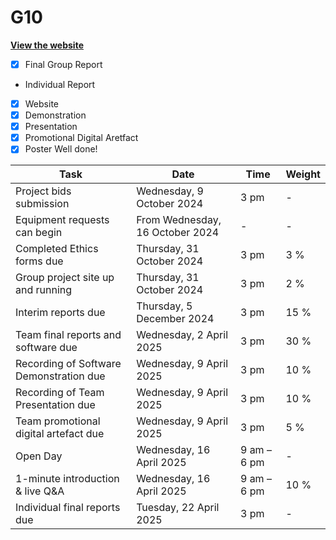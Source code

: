 # G10

**[View the website](https://gektec.github.io/G10/)**


- [x] Final Group Report
- Individual Report
- [x] Website
- [x] Demonstration
- [x] Presentation
- [x] Promotional Digital Aretfact
- [x] Poster
Well done!

| **Task**                                      | **Date**                          | **Time**       | **Weight** |
|-----------------------------------------------|-----------------------------------|----------------|------------|
| Project bids submission                       | Wednesday, 9 October 2024        | 3 pm           | -          |
| Equipment requests can begin                  | From Wednesday, 16 October 2024  | -              | -          |
| Completed Ethics forms due                    | Thursday, 31 October 2024        | 3 pm           | 3 %        |
| Group project site up and running             | Thursday, 31 October 2024        | 3 pm           | 2 %        |
| Interim reports due                           | Thursday, 5 December 2024        | 3 pm           | 15 %       |
| Team final reports and software due           | Wednesday, 2 April 2025          | 3 pm           | 30 %       |
| Recording of Software Demonstration due       | Wednesday, 9 April 2025          | 3 pm           | 10 %       |
| Recording of Team Presentation due            | Wednesday, 9 April 2025          | 3 pm           | 10 %       |
| Team promotional digital artefact due         | Wednesday, 9 April 2025          | 3 pm           | 5 %        |
| Open Day                                      | Wednesday, 16 April 2025         | 9 am – 6 pm    | -          |
| 1-minute introduction & live Q&A              | Wednesday, 16 April 2025         | 9 am – 6 pm    | 10 %       |
| Individual final reports due                  | Tuesday, 22 April 2025           | 3 pm           | -          |

